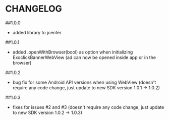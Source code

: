 # CHANGELOG

##1.0.0
* added library to jcenter

##1.0.1
* added .openWithBrowser(bool) as option when initializing ExoclickBannerWebView (ad can now be opened inside app or in the browser)

##1.0.2
* bug fix for some Android API versions when using WebView (doesn't require any code change, just update to new SDK version 1.0.1 -> 1.0.2)

##1.0.3
* fixes for issues #2 and #3 (doesn't require any code change, just update to new SDK version 1.0.2 -> 1.0.3)